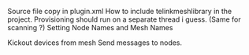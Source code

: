 Source file copy in plugin.xml
How to include telinkmeshlibrary in the project. 
Provisioning should run on a separate thread i guess. (Same for scanning ?)
Setting Node Names and Mesh Names

Kickout devices from mesh
Send messages to nodes. 


